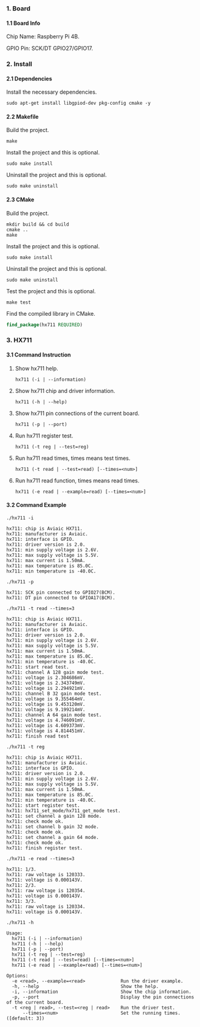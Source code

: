 ### 1. Board

#### 1.1 Board Info

Chip Name: Raspberry Pi 4B.

GPIO Pin: SCK/DT GPIO27/GPIO17.

### 2. Install

#### 2.1 Dependencies

Install the necessary dependencies.

```shell
sudo apt-get install libgpiod-dev pkg-config cmake -y
```

#### 2.2 Makefile

Build the project.

```shell
make
```

Install the project and this is optional.

```shell
sudo make install
```

Uninstall the project and this is optional.

```shell
sudo make uninstall
```

#### 2.3 CMake

Build the project.

```shell
mkdir build && cd build 
cmake .. 
make
```

Install the project and this is optional.

```shell
sudo make install
```

Uninstall the project and this is optional.

```shell
sudo make uninstall
```

Test the project and this is optional.

```shell
make test
```

Find the compiled library in CMake. 

```cmake
find_package(hx711 REQUIRED)
```

### 3. HX711

#### 3.1 Command Instruction

1. Show hx711 help. 

   ```shell
   hx711 (-i | --information)
   ```

2. Show hx711 chip and driver information.

   ```shell
   hx711 (-h | --help)
   ```

3. Show hx711 pin connections of the current board.

   ```shell
   hx711 (-p | --port)
   ```

4. Run hx711 register test.

   ```shell
   hx711 (-t reg | --test=reg)
   ```

5. Run hx711 read times, times means test times. 

   ```shell
   hx711 (-t read | --test=read) [--times=<num>]
   ```

6. Run hx711 read function, times means read times.

   ```shell
   hx711 (-e read | --example=read) [--times=<num>]
   ```

#### 3.2 Command Example

```shell
./hx711 -i

hx711: chip is Aviaic HX711.
hx711: manufacturer is Aviaic.
hx711: interface is GPIO.
hx711: driver version is 2.0.
hx711: min supply voltage is 2.6V.
hx711: max supply voltage is 5.5V.
hx711: max current is 1.50mA.
hx711: max temperature is 85.0C.
hx711: min temperature is -40.0C.
```

```shell
./hx711 -p

hx711: SCK pin connected to GPIO27(BCM).
hx711: DT pin connected to GPIOA17(BCM).
```

```shell
./hx711 -t read --times=3

hx711: chip is Aviaic HX711.
hx711: manufacturer is Aviaic.
hx711: interface is GPIO.
hx711: driver version is 2.0.
hx711: min supply voltage is 2.6V.
hx711: max supply voltage is 5.5V.
hx711: max current is 1.50mA.
hx711: max temperature is 85.0C.
hx711: min temperature is -40.0C.
hx711: start read test.
hx711: channel A 128 gain mode test.
hx711: voltage is 2.304686mV.
hx711: voltage is 2.343749mV.
hx711: voltage is 2.294921mV.
hx711: channel B 32 gain mode test.
hx711: voltage is 9.355464mV.
hx711: voltage is 9.453120mV.
hx711: voltage is 9.199214mV.
hx711: channel A 64 gain mode test.
hx711: voltage is 4.746091mV.
hx711: voltage is 4.609373mV.
hx711: voltage is 4.814451mV.
hx711: finish read test
```

```shell
./hx711 -t reg

hx711: chip is Aviaic HX711.
hx711: manufacturer is Aviaic.
hx711: interface is GPIO.
hx711: driver version is 2.0.
hx711: min supply voltage is 2.6V.
hx711: max supply voltage is 5.5V.
hx711: max current is 1.50mA.
hx711: max temperature is 85.0C.
hx711: min temperature is -40.0C.
hx711: start register test.
hx711: hx711_set_mode/hx711_get_mode test.
hx711: set channel a gain 128 mode.
hx711: check mode ok.
hx711: set channel b gain 32 mode.
hx711: check mode ok.
hx711: set channel a gain 64 mode.
hx711: check mode ok.
hx711: finish register test.
```

```shell
./hx711 -e read --times=3

hx711: 1/3.
hx711: raw voltage is 120333.
hx711: voltage is 0.000143V.
hx711: 2/3.
hx711: raw voltage is 120354.
hx711: voltage is 0.000143V.
hx711: 3/3.
hx711: raw voltage is 120334.
hx711: voltage is 0.000143V.
```

```shell
./hx711 -h

Usage:
  hx711 (-i | --information)
  hx711 (-h | --help)
  hx711 (-p | --port)
  hx711 (-t reg | --test=reg)
  hx711 (-t read | --test=read) [--times=<num>]
  hx711 (-e read | --example=read) [--times=<num>]

Options:
  -e <read>, --example=<read>             Run the driver example.
  -h, --help                              Show the help.
  -i, --information                       Show the chip information.
  -p, --port                              Display the pin connections of the current board.
  -t <reg | read>, --test=<reg | read>    Run the driver test.
      --times=<num>                       Set the running times.([default: 3])
```

